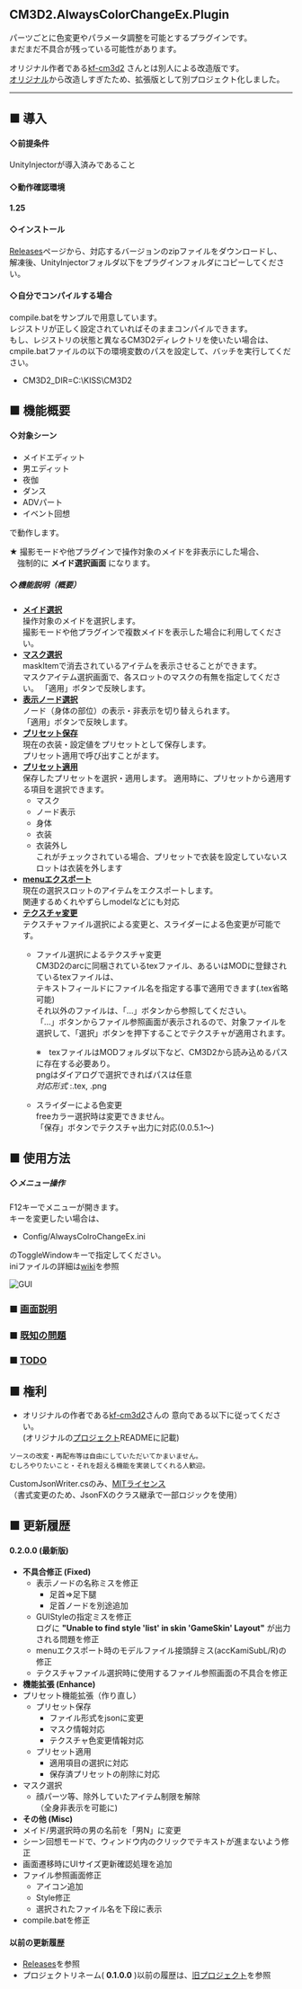 CM3D2.AlwaysColorChangeEx.Plugin
---

パーツごとに色変更やパラメータ調整を可能とするプラグインです。  
まだまだ不具合が残っている可能性があります。

オリジナル作者である[kf-cm3d2](https://github.com/kf-cm3d2) さんとは別人による改造版です。  
[オリジナル](https://github.com/kf-cm3d2/CM3D2.AlwaysColorChange.Plugin)から改造しすぎたため、拡張版として別プロジェクト化しました。  

---
## ■ 導入
#### ◇前提条件  
UnityInjectorが導入済みであること

#### ◇動作確認環境
  **1.25**

#### ◇インストール  

[Releases](https://github.com/trzr/CM3D2.AlwaysColorChangeEx.Plugin/releases)ページから、対応するバージョンのzipファイルをダウンロードし、  
解凍後、UnityInjectorフォルダ以下をプラグインフォルダにコピーしてください。

#### ◇自分でコンパイルする場合  
compile.batをサンプルで用意しています。  
レジストリが正しく設定されていればそのままコンパイルできます。  
もし、レジストリの状態と異なるCM3D2ディレクトリを使いたい場合は、  
cmpile.batファイルの以下の環境変数のパスを設定して、バッチを実行してください。
* CM3D2_DIR=C:\KISS\CM3D2  

## ■ 機能概要
#### ◇対象シーン
 * メイドエディット
 * 男エディット
 * 夜伽
 * ダンス
 * ADVパート
 * イベント回想

で動作します。

★ 撮影モードや他プラグインで操作対象のメイドを非表示にした場合、  
　強制的に **メイド選択画面** になります。

##### ◇機能説明（概要）
* **[メイド選択](https://github.com/trzr/CM3D2.AlwaysColorChangeEx.Plugin/wiki/%E7%94%BB%E9%9D%A2%E8%AA%AC%E6%98%8E#%E3%83%A1%E3%82%A4%E3%83%89%E9%81%B8%E6%8A%9E)**  
  操作対象のメイドを選択します。  
  撮影モードや他プラグインで複数メイドを表示した場合に利用してください。
* **[マスク選択](https://github.com/trzr/CM3D2.AlwaysColorChangeEx.Plugin/wiki/%E7%94%BB%E9%9D%A2%E8%AA%AC%E6%98%8E#%E3%83%9E%E3%82%B9%E3%82%AF%E3%82%A2%E3%82%A4%E3%83%86%E3%83%A0%E9%81%B8%E6%8A%9E)**  
  maskItemで消去されているアイテムを表示させることができます。  
   マスクアイテム選択画面で、各スロットのマスクの有無を指定してください。
  「適用」ボタンで反映します。
* **[表示ノード選択](https://github.com/trzr/CM3D2.AlwaysColorChangeEx.Plugin/wiki/%E7%94%BB%E9%9D%A2%E8%AA%AC%E6%98%8E#%E8%A1%A8%E7%A4%BA%E3%83%8E%E3%83%BC%E3%83%89%E9%81%B8%E6%8A%9E)**   
  ノード（身体の部位）の表示・非表示を切り替えられます。  
  「適用」ボタンで反映します。
* **[プリセット保存](https://github.com/trzr/CM3D2.AlwaysColorChangeEx.Plugin/wiki/%E7%94%BB%E9%9D%A2%E8%AA%AC%E6%98%8E#%E3%83%97%E3%83%AA%E3%82%BB%E3%83%83%E3%83%88%E4%BF%9D%E5%AD%98)**  
  現在の衣装・設定値をプリセットとして保存します。  
  プリセット適用で呼び出すことがます。  
* **[プリセット適用](https://github.com/trzr/CM3D2.AlwaysColorChangeEx.Plugin/wiki/%E7%94%BB%E9%9D%A2%E8%AA%AC%E6%98%8E#%E3%83%97%E3%83%AA%E3%82%BB%E3%83%83%E3%83%88%E9%81%A9%E7%94%A8)**  
  保存したプリセットを選択・適用します。
  適用時に、プリセットから適用する項目を選択できます。
  - マスク
  - ノード表示
  - 身体
  - 衣装
  - 衣装外し  
    これがチェックされている場合、プリセットで衣装を設定していないスロットは衣装を外します  
* **[menuエクスポート](https://github.com/trzr/CM3D2.AlwaysColorChangeEx.Plugin/wiki/%E7%94%BB%E9%9D%A2%E8%AA%AC%E6%98%8E#menu%E3%82%A8%E3%82%AF%E3%82%B9%E3%83%9D%E3%83%BC%E3%83%88)**  
  現在の選択スロットのアイテムをエクスポートします。  
  関連するめくれやずらしmodelなどにも対応
* **[テクスチャ変更](https://github.com/trzr/CM3D2.AlwaysColorChangeEx.Plugin/wiki/%E7%94%BB%E9%9D%A2%E8%AA%AC%E6%98%8E#%E3%83%86%E3%82%AF%E3%82%B9%E3%83%81%E3%83%A3%E5%A4%89%E6%9B%B4)**  
  テクスチャファイル選択による変更と、スライダーによる色変更が可能です。  
  - ファイル選択によるテクスチャ変更  
    CM3D2のarcに同梱されているtexファイル、あるいはMODに登録されているtexファイルは、    
    テキストフィールドにファイル名を指定する事で適用できます(.tex省略可能)  
    それ以外のファイルは、「...」ボタンから参照してください。  
    「...」ボタンからファイル参照画面が表示されるので、対象ファイルを選択して、「選択」ボタンを押下することでテクスチャが適用されます。  

    ※　texファイルはMODフォルダ以下など、CM3D2から読み込めるパスに存在する必要あり。  
    pngはダイアログで選択できればパスは任意  
    *対応形式* :.tex, .png
  - スライダーによる色変更  
    freeカラー選択時は変更できません。  
   「保存」ボタンでテクスチャ出力に対応(0.0.5.1～)

## ■ 使用方法
##### ◇メニュー操作
F12キーでメニューが開きます。  
キーを変更したい場合は、
* Config/AlwaysColroChangeEx.ini

のToggleWindowキーで指定してください。  
iniファイルの詳細は[wiki](https://github.com/trzr/CM3D2.AlwaysColorChangeEx.Plugin/wiki/ini%E3%83%95%E3%82%A1%E3%82%A4%E3%83%AB)を参照

![GUI](http://i.imgur.com/sMm5lo9.jpg  "GUI")

### ■ [画面説明](https://github.com/trzr/CM3D2.AlwaysColorChangeEx.Plugin/wiki/%E7%94%BB%E9%9D%A2%E8%AA%AC%E6%98%8E)

### ■ [既知の問題](https://github.com/trzr/CM3D2.AlwaysColorChangeEx.Plugin/wiki/Known-Issue)

### ■ [TODO](https://github.com/trzr/CM3D2.AlwaysColorChangeEx.Plugin/wiki/TODO)

## ■ 権利

* オリジナルの作者である[kf-cm3d2](https://github.com/kf-cm3d2)さんの
意向である以下に従ってください。  
(オリジナルの[プロジェクト](https://github.com/kf-cm3d2/CM3D2.AlwaysColorChange.Plugin)READMEに記載)
~~~
ソースの改変・再配布等は自由にしていただいてかまいません。  
むしろやりたいこと・それを超える機能を実装してくれる人歓迎。  
~~~

CustomJsonWriter.csのみ、[MITライセンス](http://www.jsonfx.net/license/)  
（書式変更のため、JsonFXのクラス継承で一部ロジックを使用）


## ■ 更新履歴
#### 0.2.0.0 (最新版)
 * **不具合修正 (Fixed)**
   * 表示ノードの名称ミスを修正
     * 足首⇒足下腿
     * 足首ノードを別途追加
   * GUIStyleの指定ミスを修正  
   ログに
   **"Unable to find style 'list' in skin 'GameSkin' Layout"**
   が出力される問題を修正
   * menuエクスポート時のモデルファイル接頭辞ミス(accKamiSubL/R)の修正
   * テクスチャファイル選択時に使用するファイル参照画面の不具合を修正
 * **機能拡張 (Enhance)**
  * プリセット機能拡張（作り直し）
    - プリセット保存
      - ファイル形式をjsonに変更
      - マスク情報対応
      - テクスチャ色変更情報対応
    - プリセット適用
      - 適用項目の選択に対応
      - 保存済プリセットの削除に対応
  * マスク選択
    - 顔パーツ等、除外していたアイテム制限を解除  
      （全身非表示を可能に)
 * **その他 (Misc)**
  * メイド/男選択時の男の名前を「男N」に変更
  * シーン回想モードで、ウィンドウ内のクリックでテキストが進まないよう修正
  * 画面遷移時にUIサイズ更新確認処理を追加
  * ファイル参照画面修正
    - アイコン追加
    - Style修正
    - 選択されたファイル名を下段に表示
  * compile.batを修正

#### 以前の更新履歴
 * [Releases](https://github.com/trzr/CM3D2.AlwaysColorChangeEx.Plugin/Releases)を参照
 * プロジェクトリネーム( **0.1.0.0** )以前の履歴は、[旧プロジェクト](https://github.com/trzr/CM3D2.AlwaysColorChange.Plugin#-%E6%9B%B4%E6%96%B0%E5%B1%A5%E6%AD%B4)を参照
